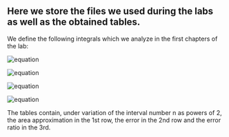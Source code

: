 ## Here we store the files we used during the labs as well as the obtained tables.

We define the following integrals which we analyze in the first chapters of the lab: 

![equation](https://latex.codecogs.com/svg.image?%5Ccolor%7Bwhite%7DI_1=%5Cint_%7B0%7D%5E%7B%5Cpi/2%7D%5Cmathrm%7Bd%7Dx%5Chspace%7B1mm%7D%5Cmathrm%7Bsin%7D(x)=1)

![equation](https://latex.codecogs.com/svg.image?%5Ccolor%7Bwhite%7DI_2=%5Cint_%7B0%7D%5E%7B%5Cpi%7D%5Cmathrm%7Bd%7Dx%5Chspace%7B1mm%7D%5Cmathrm%7Bsin%7D(x)=2)

![equation](https://latex.codecogs.com/svg.image?%5Ccolor%7Bwhite%7DI_3=%5Cint_%7B0%7D%5E%7B1%7D%5Cmathrm%7Bd%7Dx%5Chspace%7B1mm%7De%5E%7B-x%5E2%7D=0.746824132812427)

![equation](https://latex.codecogs.com/svg.image?%5Ccolor%7Bwhite%7DI_4=%5Cint_%7B0%7D%5E%7B4%7D%5Cmathrm%7Bd%7Dx%5Chspace%7B1mm%7D%5Cfrac%7B1%7D%7B1&plus;x%5E2%7D=1.32581766366803)


The tables contain, under variation of the interval number n as powers of 2, the area approximation in the 1st row, the error in the 2nd row and the error ratio in the 3rd.
